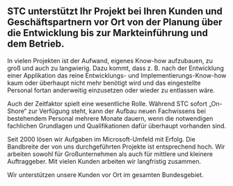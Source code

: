 ﻿## STC unterstützt Ihr Projekt bei Ihren Kunden und Geschäftspartnern vor Ort von der Planung über die Entwicklung bis zur Markteinführung und dem Betrieb.

In vielen Projekten ist der Aufwand, eigenes Know-how aufzubauen, zu groß und auch zu langwierig. Dazu kommt, dass z. B. nach der Entwicklung einer Applikation das reine Entwicklungs- und Implementierungs-Know-how kaum oder überhaupt nicht mehr benötigt wird und das eingestellte Personal fortan anderweitig einzusetzen oder wieder zu entlassen wäre.

Auch der Zeitfaktor spielt eine wesentliche Rolle. Während STC sofort „On-Shore“ zur Verfügung steht, kann der Aufbau neuen Fachwissens bei bestehendem Personal mehrere Monate dauern, wenn die notwendigen fachlichen Grundlagen und Qualifikationen dafür überhaupt vorhanden sind.

Seit 2000 lösen wir Aufgaben im Microsoft-Umfeld mit Erfolg. Die Bandbreite der von uns durchgeführten Projekte ist entsprechend hoch. Wir arbeiten sowohl für Großunternehmen als auch für mittlere und kleinere Auftraggeber. Mit vielen Kunden arbeiten wir langfristig zusammen.

Wir unterstützen unsere Kunden vor Ort im gesamten Bundesgebiet.
